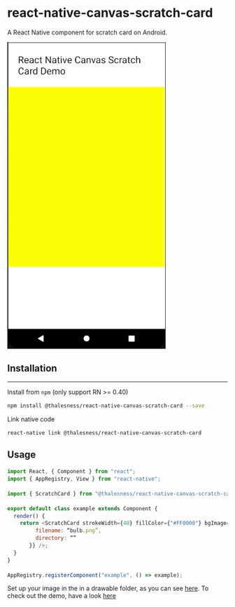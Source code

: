 # react-native-canvas-scratch-card

A React Native component for scratch card on Android.

![](gif-scratch.gif)

## Installation

---

Install from `npm` (only support RN >= 0.40)

```bash
npm install @thalesness/react-native-canvas-scratch-card --save
```

Link native code

```bash
react-native link @thalesness/react-native-canvas-scratch-card
```

## Usage

```javascript
import React, { Component } from "react";
import { AppRegistry, View } from "react-native";

import { ScratchCard } from "@thalesness/react-native-canvas-scratch-card";

export default class example extends Component {
  render() {
    return <ScratchCard strokeWidth={40} fillColor={"#FF0000"} bgImage={{
         filename: “bulb.png”,
         directory: “”
       }} />;
  }
}

AppRegistry.registerComponent("example", () => example);
```

Set up your image in the in a drawable folder, as you can see [here](https://github.com/thalesgaldino/react-native-canvas-scratch-card-demo/tree/master/android/app/src/main/res/drawable-xxhdpi). To check out the demo, have a look [here](https://github.com/thalesgaldino/react-native-canvas-scratch-card-demo)
